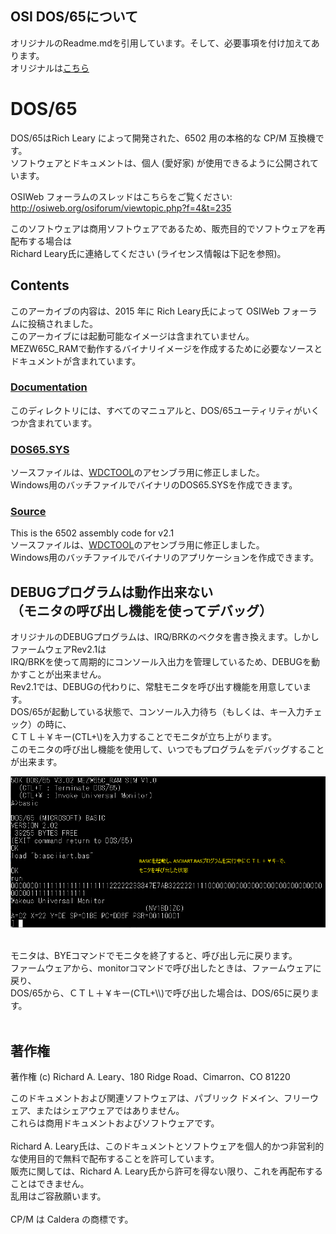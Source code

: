 ## OSI DOS/65について
オリジナルのReadme.mdを引用しています。そして、必要事項を付け加えてあります。<br>
オリジナルは[こちら](https://github.com/osiweb/DOS65/tree/master)

# DOS/65
DOS/65はRich Leary によって開発された、6502 用の本格的な CP/M 互換機です。<br>
ソフトウェアとドキュメントは、個人 (愛好家) が使用できるように公開されています。<br>

OSIWeb フォーラムのスレッドはこちらをご覧ください: http://osiweb.org/osiforum/viewtopic.php?f=4&t=235

このソフトウェアは商用ソフトウェアであるため、販売目的でソフトウェアを再配布する場合は<br>
Richard Leary氏に連絡してください (ライセンス情報は下記を参照)。<br>

## Contents
このアーカイブの内容は、2015 年に Rich Leary氏によって OSIWeb フォーラムに投稿されました。<br>
このアーカイブには起動可能なイメージは含まれていません。<br>
MEZW65C_RAMで動作するバイナリイメージを作成するために必要なソースとドキュメントが含まれています。<br>

### [Documentation](Documentation)

このディレクトリには、すべてのマニュアルと、DOS/65ユーティリティがいくつか含まれています。<Br>

### [DOS65.SYS](dos_src)
ソースファイルは、[WDCTOOL](https://wdc65xx.com/WDCTools)のアセンブラ用に修正しました。<br>
Windows用のバッチファイルでバイナリのDOS65.SYSを作成できます。<br>

### [Source](Source)
This is the 6502 assembly code for v2.1<br>
ソースファイルは、[WDCTOOL](https://wdc65xx.com/WDCTools)のアセンブラ用に修正しました。<br>
Windows用のバッチファイルでバイナリのアプリケーションを作成できます。<br>

## DEBUGプログラムは動作出来ない<br>（モニタの呼び出し機能を使ってデバッグ）
オリジナルのDEBUGプログラムは、IRQ/BRKのベクタを書き換えます。しかしファームウェアRev2.1は<br>
IRQ/BRKを使って周期的にコンソール入出力を管理しているため、DEBUGを動かすことが出来ません。<br>
Rev2.1では、DEBUGの代わりに、常駐モニタを呼び出す機能を用意しています。<br>
DOS/65が起動している状態で、コンソール入力待ち（もしくは、キー入力チェック）の時に、<br>
ＣＴＬ＋￥キー(CTL+\\)を入力することでモニタが立ち上がります。<br>
このモニタの呼び出し機能を使用して、いつでもプログラムをデバッグすることが出来ます。<br>

![](https://github.com/akih-san/MEZW65C_RAM-Rev2.1/blob/main/photo/invoke_monitor.png)

<br>
モニタは、BYEコマンドでモニタを終了すると、呼び出し元に戻ります。<br>
ファームウェアから、monitorコマンドで呼び出したときは、ファームウェアに戻り、<br>
DOS/65から、ＣＴＬ＋￥キー(CTL+\\)で呼び出した場合は、DOS/65に戻ります。<br>
<br>

## 著作権
著作権 (c) Richard A. Leary、180 Ridge Road、Cimarron、CO 81220<Br>

このドキュメントおよび関連ソフトウェアは、パブリック ドメイン、フリーウェア、またはシェアウェアではありません。<Br>
これらは商用ドキュメントおよびソフトウェアです。<Br>
<Br>
Richard A. Leary氏は、このドキュメントとソフトウェアを個人的かつ非営利的な使用目的で無料で配布することを許可しています。<Br>
販売に関しては、Richard A. Leary氏から許可を得ない限り、これを再配布することはできません。<Br>
乱用はご容赦願います。<br>
<Br>
CP/M は Caldera の商標です。<Br>
